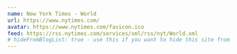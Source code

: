 ```yaml
---
name: New York Times - World
url: https://www.nytimes.com/
avatar: https://www.nytimes.com/favicon.ico
feed: https://rss.nytimes.com/services/xml/rss/nyt/World.xml
# hideFromBlogList: true - use this if you want to hide this site from the list of sites on this page: https://eleventy-m10y.lkmt.us/sites/
---
```

